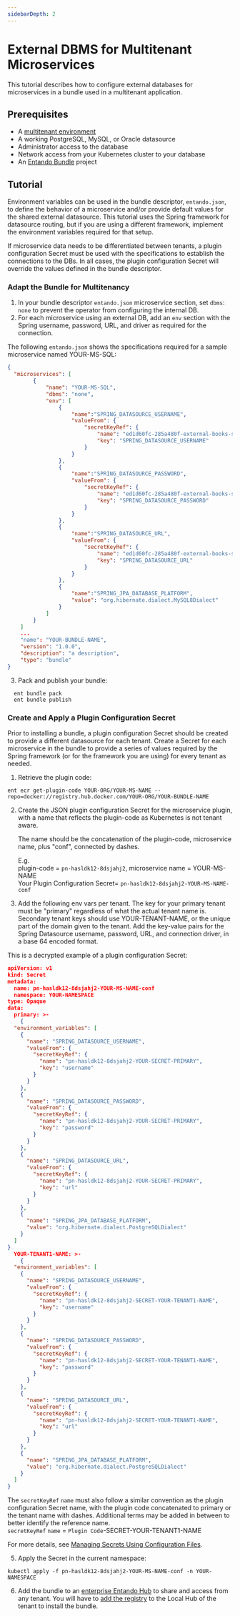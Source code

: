 ```yaml
---
sidebarDepth: 2
---
```


# External DBMS for Multitenant Microservices
This tutorial describes how to configure external databases for microservices in a bundle used in a multitenant application. 

## Prerequisites

- A [multitenant environment](./multitenancy.md)
- A working PostgreSQL, MySQL, or Oracle datasource
- Administrator access to the database
- Network access from your Kubernetes cluster to your database
- An [Entando Bundle](../../docs/curate/bundle-details.md) project

## Tutorial
Environment variables can be used in the bundle descriptor, `entando.json`, to define the behavior of a microservice and/or provide default values for the shared external datasource. This tutorial uses the Spring framework for datasource routing, but if you are using a different framework, implement the environment variables required for that setup. 

If microservice data needs to be differentiated between tenants, a plugin configuration Secret must be used with the specifications to establish the connections to the DBs. In all cases, the plugin configuration Secret will override the values defined in the bundle descriptor. 

### Adapt the Bundle for Multitenancy

1. In your bundle descriptor `entando.json` microservice section, set `dbms`: `none` to prevent the operator from configuring the internal DB.
2. For each microservice using an external DB, add an `env` section with the Spring username, password, URL, and driver as required for the connection.

The following `entando.json` shows the specifications required for a sample microservice named YOUR-MS-SQL: 

```json
{
  "microservices": [
        {
            "name": "YOUR-MS-SQL",
            "dbms": "none",
            "env": [
                {
                    "name":"SPRING_DATASOURCE_USERNAME",
                    "valueFrom": {
                        "secretKeyRef": {
                            "name": "ed1d60fc-285a480f-external-books-service-mysql-secret",
                            "key": "SPRING_DATASOURCE_USERNAME"
                        }
                    }
                },
                {
                    "name":"SPRING_DATASOURCE_PASSWORD",
                    "valueFrom": {
                        "secretKeyRef": {
                            "name": "ed1d60fc-285a480f-external-books-service-mysql-secret",
                            "key": "SPRING_DATASOURCE_PASSWORD"
                        }
                    }
                },
                {
                    "name":"SPRING_DATASOURCE_URL",
                    "valueFrom": {
                        "secretKeyRef": {
                            "name": "ed1d60fc-285a480f-external-books-service-mysql-secret",
                            "key": "SPRING_DATASOURCE_URL"
                        }
                    }
                },
                {
                    "name":"SPRING_JPA_DATABASE_PLATFORM",
                    "value": "org.hibernate.dialect.MySQL8Dialect"
                }
            ]
        }
    ]
    ...
    "name": "YOUR-BUNDLE-NAME",
    "version": "1.0.0",
    "description": "a description",
    "type": "bundle"
}
```
3. Pack and publish your bundle:
```
  ent bundle pack
  ent bundle publish
```

### Create and Apply a Plugin Configuration Secret
Prior to installing a bundle, a plugin configuration Secret should be created to provide a different datasource for each tenant. Create a Secret for each microservice in the bundle to provide a series of values required by the Spring framework (or for the framework you are using) for every tenant as needed.  

1. Retrieve the plugin code:
 ```
 ent ecr get-plugin-code YOUR-ORG/YOUR-MS-NAME --repo=docker://registry.hub.docker.com/YOUR-ORG/YOUR-BUNDLE-NAME
 ```
 
2. Create the JSON plugin configuration Secret for the microservice plugin, with a name that reflects the plugin-code as Kubernetes is not tenant aware.

   The name should be the concatenation of the plugin-code, microservice name, plus "conf", connected by dashes.

   E.g.  
   plugin-code = `pn-hasldk12-8dsjahj2`, microservice name = YOUR-MS-NAME  
   Your Plugin Configuration Secret= `pn-hasldk12-8dsjahj2-YOUR-MS-NAME-conf`

3. Add the following env vars per tenant. The key for your primary tenant must be "primary" regardless of what the actual tenant name is. Secondary tenant keys should use YOUR-TENANT-NAME, or the unique part of the domain given to the tenant. Add the key-value pairs for the Spring Datasource username, password, URL, and connection driver, in a base 64 encoded format.

This is a decrypted example of a plugin configuration Secret:
``` json
apiVersion: v1
kind: Secret
metadata:
  name: pn-hasldk12-8dsjahj2-YOUR-MS-NAME-conf
  namespace: YOUR-NAMESPACE
type: Opaque
data:
  primary: >-
    {
  "environment_variables": [
    {
      "name": "SPRING_DATASOURCE_USERNAME",
      "valueFrom": {
        "secretKeyRef": {
          "name": "pn-hasldk12-8dsjahj2-YOUR-SECRET-PRIMARY",
          "key": "username"
        }
      }
    },
    {
      "name": "SPRING_DATASOURCE_PASSWORD",
      "valueFrom": {
        "secretKeyRef": {
          "name": "pn-hasldk12-8dsjahj2-YOUR-SECRET-PRIMARY",
          "key": "password"
        }
      }
    },
    {
      "name": "SPRING_DATASOURCE_URL",
      "valueFrom": {
        "secretKeyRef": {
          "name": "pn-hasldk12-8dsjahj2-YOUR-SECRET-PRIMARY",
          "key": "url"
        }
      }
    },
    {
      "name": "SPRING_JPA_DATABASE_PLATFORM",
      "value": "org.hibernate.dialect.PostgreSQLDialect"
    }
  ]
}
  YOUR-TENANT1-NAME: >-
    {
  "environment_variables": [
    {
      "name": "SPRING_DATASOURCE_USERNAME",
      "valueFrom": {
        "secretKeyRef": {
          "name": "pn-hasldk12-8dsjahj2-SECRET-YOUR-TENANT1-NAME",
          "key": "username"
        }
      }
    },
    {
      "name": "SPRING_DATASOURCE_PASSWORD",
      "valueFrom": {
        "secretKeyRef": {
          "name": "pn-hasldk12-8dsjahj2-SECRET-YOUR-TENANT1-NAME",
          "key": "password"
        }
      }
    },
    {
      "name": "SPRING_DATASOURCE_URL",
      "valueFrom": {
        "secretKeyRef": {
          "name": "pn-hasldk12-8dsjahj2-SECRET-YOUR-TENANT1-NAME",
          "key": "url"
        }
      }
    },
    {
      "name": "SPRING_JPA_DATABASE_PLATFORM",
      "value": "org.hibernate.dialect.PostgreSQLDialect"
    }
  ]
}
```
The `secretKeyRef` `name` must also follow a similar convention as the plugin configuration Secret name, with the plugin code concatenated to primary or the tenant name with dashes. Additional terms may be added in between to better identify the reference name.  
`secretKeyRef` `name` = `Plugin Code`-SECRET-YOUR-TENANT1-NAME

For more details, see [Managing Secrets Using Configuration Files](https://kubernetes.io/docs/tasks/configmap-secret/managing-secret-using-config-file/).

5. Apply the Secret in the current namespace:
```
kubectl apply -f pn-hasldk12-8dsjahj2-YOUR-MS-NAME-conf -n YOUR-NAMESPACE
```

6.  Add the bundle to an [enterprise Entando Hub](../solution/entando-hub.md) to share and access from any tenant. You will have to [add the registry](../solution/entando-hub.md#add-a-catalog-as-a-registry-in-your-app-builder) to the Local Hub of the tenant to install the bundle. 







